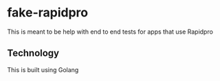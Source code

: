 # fake-rapidpro
This is meant to be help with end to end tests for apps that use Rapidpro

## Technology
This is built using Golang
